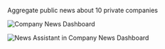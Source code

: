 Aggregate public news about 10 private companies

![Company News Dashboard](https://github.com/user-attachments/assets/fd316cae-bcb2-4a25-873a-ff6f2df4aadf)

![News Assistant in Company News Dashboard](https://github.com/user-attachments/assets/0239b98a-9878-402b-b654-6e30fbc91fd1)

